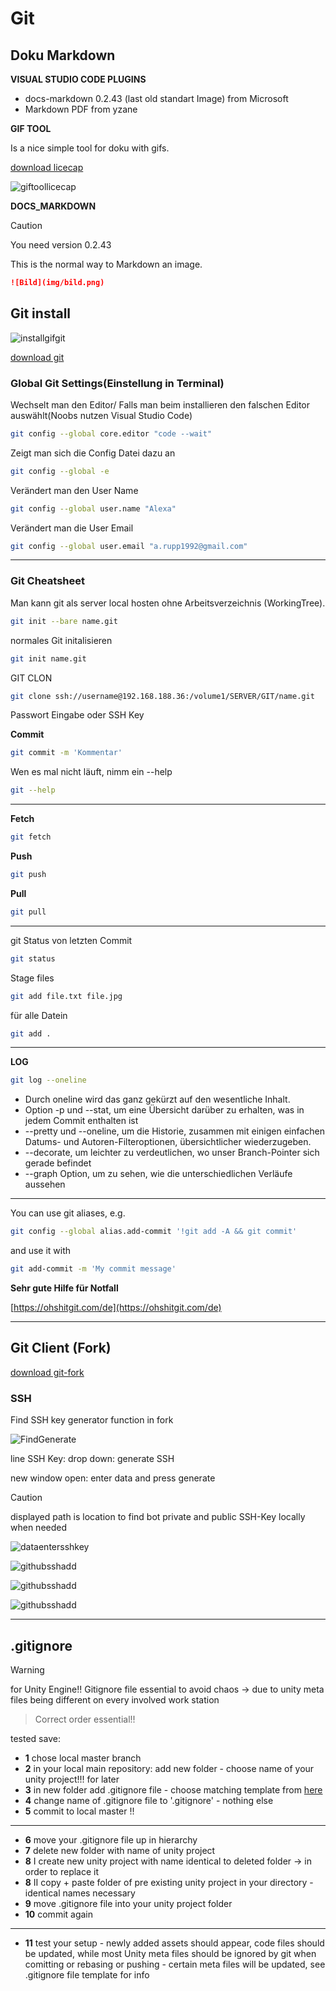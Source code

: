 # Git

## Doku Markdown

**VISUAL STUDIO CODE PLUGINS**

- docs-markdown 0.2.43 (last old standart Image) from Microsoft
- Markdown PDF from yzane

**GIF TOOL**


Is a nice simple tool for doku with gifs.

[download licecap](http://cockos.com/licecap/)

![giftoollicecap](img/licecap.png)

**DOCS_MARKDOWN**

> [!CAUTION]
> You need version 0.2.43

This is the normal way to Markdown an image.
```markdown
![Bild](img/bild.png)
```


## Git install

![installgifgit](img/GitInstall.gif)

[download git](https://git-scm.com/download/win)

### Global Git Settings(Einstellung in Terminal)

Wechselt man den Editor/ Falls man beim installieren den falschen Editor auswählt(Noobs nutzen Visual Studio Code)
```bash
git config --global core.editor "code --wait"
```

Zeigt man sich die Config Datei dazu an
```bash
git config --global -e
```

Verändert man den User Name
```bash
git config --global user.name "Alexa"
```

Verändert man die User Email
```bash
git config --global user.email "a.rupp1992@gmail.com"
```

---

### Git Cheatsheet
Man kann git als server local hosten ohne Arbeitsverzeichnis (WorkingTree).

```bash
git init --bare name.git
```

normales Git initalisieren

```bash
git init name.git
```

GIT CLON

```bash
git clone ssh://username@192.168.188.36:/volume1/SERVER/GIT/name.git
```
Passwort Eingabe oder SSH Key

**Commit**

```bash
git commit -m 'Kommentar'
```

Wen es mal nicht läuft, nimm ein --help
```bash
git --help
```
___

**Fetch**
```bash
git fetch
```
**Push**
```bash
git push
```

**Pull**
```bash
git pull
```
____

git Status von letzten Commit

```bash
git status
```

Stage files

```bash
git add file.txt file.jpg
```

für alle Datein
```bash
git add .
```

---

**LOG**

```bash
git log --oneline
```
* Durch oneline wird das ganz gekürzt auf den wesentliche Inhalt.
* Option -p und --stat, um eine Übersicht darüber zu erhalten, was in jedem Commit enthalten ist
* --pretty und --oneline, um die Historie, zusammen mit einigen einfachen Datums- und Autoren-Filteroptionen, übersichtlicher wiederzugeben.
* --decorate, um leichter zu verdeutlichen, wo unser Branch-Pointer sich gerade befindet
* --graph Option, um zu sehen, wie die unterschiedlichen Verläufe aussehen

---

You can use git aliases, e.g.

```bash
git config --global alias.add-commit '!git add -A && git commit'
```
and use it with

```bash
git add-commit -m 'My commit message'
```

**Sehr gute Hilfe für Notfall**

[https://ohshitgit.com/de](https://ohshitgit.com/de)

---

## Git Client (Fork)


[download git-fork](https://git-fork.com/)


### SSH

Find SSH key generator function in fork

![FindGenerate](img/findsshkeygen.gif)

line SSH Key: drop down: generate SSH
    
new window open: enter data and press generate

> [!CAUTION]
> displayed path is location to find bot private and public SSH-Key locally when needed

![dataentersshkey](img/findsshkeygen1.gif)

![githubsshadd](img/sshKey_githubInsert.gif)

![githubsshadd](img/sshKey_githubInsert1.gif)

![githubsshadd](img/sshKey_githubInsert2.gif)

---

## .gitignore

> [!WARNING]
> for Unity Engine!! Gitignore file essential to avoid chaos -> due to unity meta files being different on every involved work station

> Correct order essential!! 

tested save:
- **1** chose local master branch
- **2** in your local main repository: add new folder - choose name of your unity project!!! for later
- **3** in new folder add .gitignore file - choose matching template from [here](https://github.com/github/gitignore)
- **4** change name of .gitignore file to '.gitignore' - nothing else
- **5** commit to local master !!
---
- **6** move your .gitignore file up in hierarchy 
- **7** delete new folder with name of unity project
- **8** I create new unity project with name identical to deleted folder -> in order to replace it
- **8** II copy + paste folder of pre existing unity project in your directory - identical names necessary
- **9** move .gitignore file into your unity project folder 
- **10** commit again
---
- **11** test your setup - newly added assets should appear, code files should be updated, while most Unity meta files should be ignored by git when comitting or rebasing or pushing - certain meta files will be updated, see .gitignore file template for info